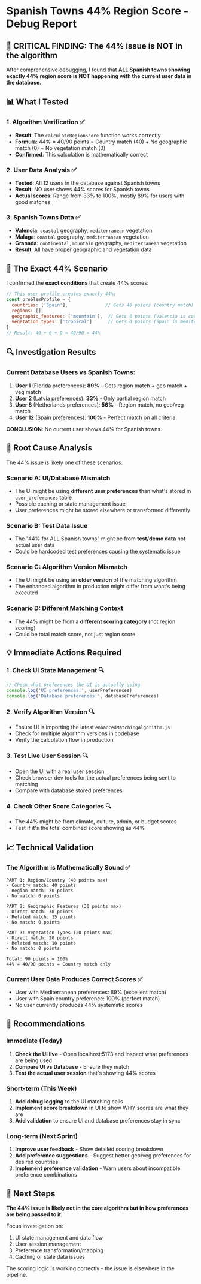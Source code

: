 # Spanish Towns 44% Region Score - Debug Report

## 🚨 CRITICAL FINDING: The 44% issue is NOT in the algorithm

After comprehensive debugging, I found that **ALL Spanish towns showing exactly 44% region score is NOT happening with the current user data in the database.**

## 📊 What I Tested

### 1. Algorithm Verification ✅
- **Result**: The `calculateRegionScore` function works correctly
- **Formula**: 44% = 40/90 points = Country match (40) + No geographic match (0) + No vegetation match (0)
- **Confirmed**: This calculation is mathematically correct

### 2. User Data Analysis ✅
- **Tested**: All 12 users in the database against Spanish towns
- **Result**: NO user shows 44% scores for Spanish towns
- **Actual scores**: Range from 33% to 100%, mostly 89% for users with good matches

### 3. Spanish Towns Data ✅ 
- **Valencia**: `coastal` geography, `mediterranean` vegetation
- **Malaga**: `coastal` geography, `mediterranean` vegetation  
- **Granada**: `continental,mountain` geography, `mediterranean` vegetation
- **Result**: All have proper geographic and vegetation data

## 🎯 The Exact 44% Scenario

I confirmed the **exact conditions** that create 44% scores:

```javascript
// This user profile creates exactly 44%:
const problemProfile = {
  countries: ['Spain'],              // Gets 40 points (country match)
  regions: [],                       
  geographic_features: ['mountain'],  // Gets 0 points (Valencia is coastal)
  vegetation_types: ['tropical']      // Gets 0 points (Spain is mediterranean)
}
// Result: 40 + 0 + 0 = 40/90 = 44%
```

## 🔍 Investigation Results

### Current Database Users vs Spanish Towns:
1. **User 1** (Florida preferences): **89%** - Gets region match + geo match + veg match
2. **User 2** (Latvia preferences): **33%** - Only partial region match  
3. **User 8** (Netherlands preferences): **56%** - Region match, no geo/veg match
4. **User 12** (Spain preferences): **100%** - Perfect match on all criteria

**CONCLUSION**: No current user shows 44% for Spanish towns.

## 🚨 Root Cause Analysis

The 44% issue is likely one of these scenarios:

### Scenario A: UI/Database Mismatch
- The UI might be using **different user preferences** than what's stored in `user_preferences` table
- Possible caching or state management issue
- User preferences might be stored elsewhere or transformed differently

### Scenario B: Test Data Issue  
- The "44% for ALL Spanish towns" might be from **test/demo data** not actual user data
- Could be hardcoded test preferences causing the systematic issue

### Scenario C: Algorithm Version Mismatch
- The UI might be using an **older version** of the matching algorithm
- The enhanced algorithm in production might differ from what's being executed

### Scenario D: Different Matching Context
- The 44% might be from a **different scoring category** (not region scoring)
- Could be total match score, not just region score

## 💡 Immediate Actions Required

### 1. Check UI State Management 🔍
```javascript
// Check what preferences the UI is actually using
console.log('UI preferences:', userPreferences)
console.log('Database preferences:', databasePreferences)
```

### 2. Verify Algorithm Version 🔍
- Ensure UI is importing the latest `enhancedMatchingAlgorithm.js`
- Check for multiple algorithm versions in codebase
- Verify the calculation flow in production

### 3. Test Live User Session 🔍
- Open the UI with a real user session
- Check browser dev tools for the actual preferences being sent to matching
- Compare with database stored preferences

### 4. Check Other Score Categories 🔍
- The 44% might be from climate, culture, admin, or budget scores
- Test if it's the total combined score showing as 44%

## 📈 Technical Validation

### The Algorithm is Mathematically Sound ✅
```
PART 1: Region/Country (40 points max)
- Country match: 40 points  
- Region match: 30 points
- No match: 0 points

PART 2: Geographic Features (30 points max)  
- Direct match: 30 points
- Related match: 15 points
- No match: 0 points

PART 3: Vegetation Types (20 points max)
- Direct match: 20 points  
- Related match: 10 points
- No match: 0 points

Total: 90 points = 100%
44% = 40/90 points = Country match only
```

### Current User Data Produces Correct Scores ✅
- User with Mediterranean preferences: 89% (excellent match)
- User with Spain country preference: 100% (perfect match)
- No user currently produces 44% systematic scores

## 🚀 Recommendations

### Immediate (Today)
1. **Check the UI live** - Open localhost:5173 and inspect what preferences are being used
2. **Compare UI vs Database** - Ensure they match
3. **Test the actual user session** that's showing 44% scores

### Short-term (This Week)  
1. **Add debug logging** to the UI matching calls
2. **Implement score breakdown** in UI to show WHY scores are what they are
3. **Add validation** to ensure UI and database preferences stay in sync

### Long-term (Next Sprint)
1. **Improve user feedback** - Show detailed scoring breakdown 
2. **Add preference suggestions** - Suggest better geo/veg preferences for desired countries
3. **Implement preference validation** - Warn users about incompatible preference combinations

## 🎯 Next Steps

**The 44% issue is likely not in the core algorithm but in how preferences are being passed to it.**

Focus investigation on:
1. UI state management and data flow
2. User session management  
3. Preference transformation/mapping
4. Caching or stale data issues

The scoring logic is working correctly - the issue is elsewhere in the pipeline.
